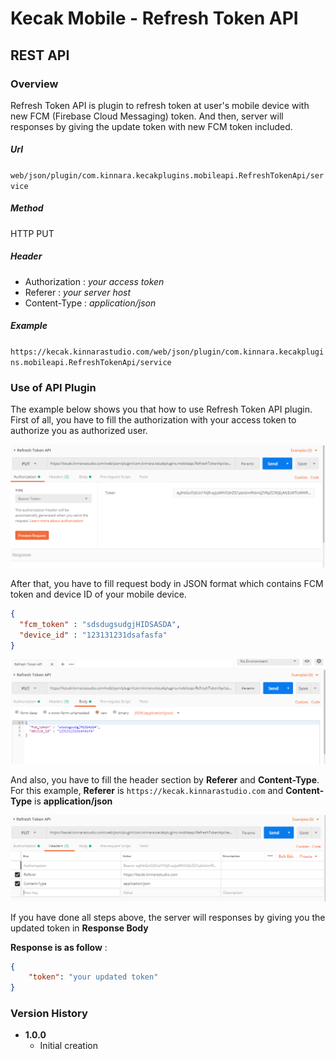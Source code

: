 # Kecak Mobile - Refresh Token API #

## REST API ##

### Overview ###

Refresh Token API is plugin to refresh token at user's mobile device with new FCM (Firebase Cloud Messaging) token. And then, server will responses by giving the update token with new FCM token included.

##### Url #####

`web/json/plugin/com.kinnara.kecakplugins.mobileapi.RefreshTokenApi/service`

##### Method #####
HTTP PUT

##### Header #####
* Authorization : *your access token*
* Referer : *your server host*
* Content-Type : *application/json*

##### Example #####
`https://kecak.kinnarastudio.com/web/json/plugin/com.kinnara.kecakplugins.mobileapi.RefreshTokenApi/service`

### Use of API Plugin ###

The example below shows you that how to use Refresh Token API plugin. First of all, you have to fill the authorization with your access token to authorize you as authorized user.

<img src="https://raw.githubusercontent.com/kinnara-digital-studio/kecak-workflow/master/docs/assets/KecakMobile-RefreshTokenAPI-Authorization.PNG" alt="KecakMobile-RefreshTokenAPI-Authorization" />

After that, you have to fill request body in JSON format which contains FCM token and device ID of your mobile device.

```json
{
  "fcm_token" : "sdsdugsudgjHIDSASDA",
  "device_id" : "123131231dsafasfa"
}
```

<img src="https://raw.githubusercontent.com/kinnara-digital-studio/kecak-workflow/master/docs/assets/KecakMobile-RefreshTokenAPI-Body.PNG" alt="KecakMobile-RefreshTokenAPI-Body" />

And also, you have to fill the header section by **Referer** and **Content-Type**. For this example, **Referer** is `https://kecak.kinnarastudio.com` and **Content-Type** is **application/json**

<img src="https://raw.githubusercontent.com/kinnara-digital-studio/kecak-workflow/master/docs/assets/KecakMobile-RefreshTokenAPI-Headers.PNG" alt="KecakMobile-RefreshTokenAPI-Headers" />

If you have done all steps above, the server will responses by giving you the updated token in **Response Body**

**Response is as follow** :

```json
{
    "token": "your updated token"
}
```

### Version History ###

*  **1.0.0**
   * Initial creation

